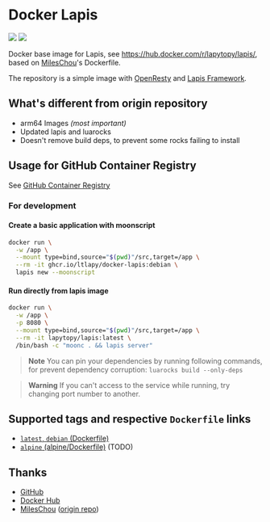 # Docker Lapis

[![](https://img.shields.io/docker/stars/lapytopy/lapis.svg)](https://hub.docker.com/r/lapytopy/lapis/) [![](https://img.shields.io/docker/pulls/lapytopy/lapis.svg)](https://hub.docker.com/r/lapytopy/lapis/)

Docker base image for Lapis, see https://hub.docker.com/r/lapytopy/lapis/, based on [MilesChou](https://github.com/MilesChou/docker-lapis)'s Dockerfile.

The repository is a simple image with [OpenResty](https://openresty.org/en/) and [Lapis Framework](http://leafo.net/lapis/).

## What's different from origin repository
- arm64 Images *(most important)*
- Updated lapis and luarocks
- Doesn't remove build deps, to prevent some rocks failing to install

## Usage for GitHub Container Registry

See [GitHub Container Registry](https://github.com/users/MilesChou/packages/container/package/lapis)

### For development
#### Create a basic application with moonscript

```bash
docker run \
  -w /app \
  --mount type=bind,source="$(pwd)"/src,target=/app \
  --rm -it ghcr.io/ltlapy/docker-lapis:debian \
  lapis new --moonscript
```

#### Run directly from lapis image

```bash
docker run \
  -w /app \
  -p 8080 \
  --mount type=bind,source="$(pwd)"/src,target=/app \
  --rm -it lapytopy/lapis:latest \
  /bin/bash -c "moonc . && lapis server"
```

> **Note**
> You can pin your dependencies by running following commands, for prevent dependency corruption:
> `luarocks build --only-deps` 

> **Warning**
> If you can't access to the service while running, try changing port number to another.

## Supported tags and respective `Dockerfile` links

* [`latest`, `debian` (Dockerfile)](https://github.com/MilesChou/docker-lapis/blob/master/Dockerfile)
* [`alpine` (alpine/Dockerfile)](https://github.com/MilesChou/docker-lapis/blob/master/alpine/Dockerfile) (TODO)

## Thanks

* [GitHub](https://github.com/)
* [Docker Hub](https://hub.docker.com/)
* [MilesChou](https://github.com/MilesChou) ([origin repo](https://github.com/MilesChou/docker-lapis))
